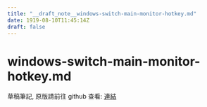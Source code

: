 ```yaml
---
title: "__draft_note__windows-switch-main-monitor-hotkey.md"
date: 1919-08-10T11:45:14Z
draft: false
---
```


# windows-switch-main-monitor-hotkey.md

草稿筆記, 原版請前往 github 查看: [連結](https:/github.com/tinghaolai/just-random-note/blob/master/windows/windows-switch-main-monitor-hotkey.md)